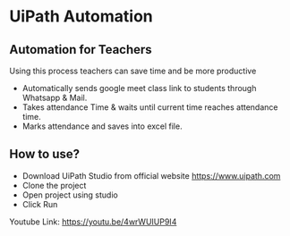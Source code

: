 # UiPath Automation

## Automation for Teachers

Using this process teachers can save time and be more productive

+ Automatically sends google meet class link to students through Whatsapp & Mail.
+ Takes attendance Time & waits until current time reaches attendance time.
+ Marks attendance and saves into excel file.

## How to use?
+ Download UiPath Studio from official website https://www.uipath.com
+ Clone the project
+ Open project using studio
+ Click Run

Youtube Link: 
https://youtu.be/4wrWUIUP9I4
